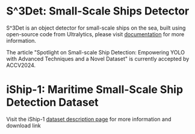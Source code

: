 # S^3Det: Small-Scale Ships Detector

S^3Det is an object detector for small-scale ships on the sea, built using open-source code from Ultralytics, please visit <a href="https://docs.ultralytics.com/">documentation</a> for more information.

The article "Spotlight on Small-scale Ship Detection: Empowering YOLO with Advanced Techniques and a Novel Dataset" is currently accepted by ACCV2024.

# iShip-1: Maritime Small-Scale Ship Detection Dataset

Visit the iShip-1 <a href="https://www.smartship.cn/?type=newsinfo&S_id=169/">dataset description page</a> for more information and download link

